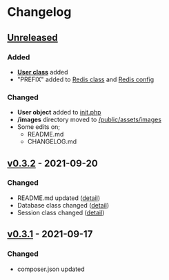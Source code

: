 # Changelog

## [Unreleased](https://github.com/mertowitch/PHPneeds/compare/v0.3.2...HEAD)
### Added
- [**User class**](/libs/User.php) added
- "PREFIX" added to [Redis class](/libs/Redis.php) and [Redis config](/confs/conf.redis.php)
### Changed
- **User object** added to [init.php](/common/init.php)
- **/images** directory moved to [/public/assets/images](/public/assets/images)
- Some edits on;
  - README.md
  - CHANGELOG.md


## [v0.3.2](https://github.com/mertowitch/PHPneeds/compare/v0.3.1...v0.3.2) - 2021-09-20
### Changed
- README.md updated ([detail](https://github.com/mertowitch/PHPneeds/compare/v0.3.1...v0.3.2#diff-b335630551682c19a781afebcf4d07bf978fb1f8ac04c6bf87428ed5106870f5))
- Database class changed ([detail](https://github.com/mertowitch/PHPneeds/compare/v0.3.1...v0.3.2#diff-a71fd8e5cd2d33de5278493e2f5f04aeea25ed26cf500d65742d492eb39afec8))
- Session class changed ([detail](https://github.com/mertowitch/PHPneeds/compare/v0.3.1...v0.3.2#diff-e6e35f5873800dc7a0e2c9ce9e96e63f488fa446e1019f59797b9c1f08575dcc))

## [v0.3.1](https://github.com/mertowitch/PHPneeds/compare/v0.3.0...v0.3.1) - 2021-09-17
### Changed
- composer.json updated
